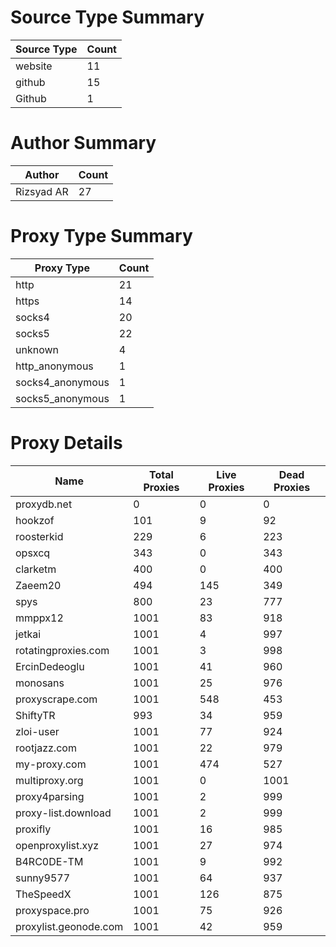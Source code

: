 # Source Type Summary

| Source Type | Count |
|-------------|-------|
| website | 11 |
| github | 15 |
| Github | 1 |


# Author Summary

| Author | Count |
|--------|-------|
| Rizsyad AR | 27 |


# Proxy Type Summary

| Proxy Type | Count |
|------------|-------|
| http | 21 |
| https | 14 |
| socks4 | 20 |
| socks5 | 22 |
| unknown | 4 |
| http_anonymous | 1 |
| socks4_anonymous | 1 |
| socks5_anonymous | 1 |


# Proxy Details

| Name | Total Proxies | Live Proxies | Dead Proxies |
|------|---------------|--------------|---------------|
| proxydb.net | 0 | 0 | 0 |
| hookzof | 101 | 9 | 92 |
| roosterkid | 229 | 6 | 223 |
| opsxcq | 343 | 0 | 343 |
| clarketm | 400 | 0 | 400 |
| Zaeem20 | 494 | 145 | 349 |
| spys | 800 | 23 | 777 |
| mmppx12 | 1001 | 83 | 918 |
| jetkai | 1001 | 4 | 997 |
| rotatingproxies.com | 1001 | 3 | 998 |
| ErcinDedeoglu | 1001 | 41 | 960 |
| monosans | 1001 | 25 | 976 |
| proxyscrape.com | 1001 | 548 | 453 |
| ShiftyTR | 993 | 34 | 959 |
| zloi-user | 1001 | 77 | 924 |
| rootjazz.com | 1001 | 22 | 979 |
| my-proxy.com | 1001 | 474 | 527 |
| multiproxy.org | 1001 | 0 | 1001 |
| proxy4parsing | 1001 | 2 | 999 |
| proxy-list.download | 1001 | 2 | 999 |
| proxifly | 1001 | 16 | 985 |
| openproxylist.xyz | 1001 | 27 | 974 |
| B4RC0DE-TM | 1001 | 9 | 992 |
| sunny9577 | 1001 | 64 | 937 |
| TheSpeedX | 1001 | 126 | 875 |
| proxyspace.pro | 1001 | 75 | 926 |
| proxylist.geonode.com | 1001 | 42 | 959 |
